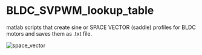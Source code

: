 # BLDC_SVPWM_lookup_table
matlab scripts that create sine or SPACE VECTOR (saddle) profiles for BLDC motors and saves them as .txt file.

![space_vector](https://user-images.githubusercontent.com/30388414/64533874-b0c4b980-d314-11e9-9a71-c0ec3c28b21e.png)
